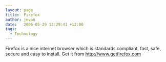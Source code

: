 ```yaml
---
layout: page
title:  Firefox
author: jevon
date:   2006-05-29 13:29:41 +12:00
tags:
  - Technology
---
```


Firefox is a nice internet browser which is standards compliant, fast, safe, secure and easy to install. Get it from http://www.getfirefox.com
